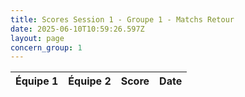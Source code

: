 ```yaml
---
title: Scores Session 1 - Groupe 1 - Matchs Retour
date: 2025-06-10T10:59:26.597Z
layout: page
concern_group: 1
---
```




| Équipe 1 | Équipe 2 | Score | Date |
|----------|----------|-------|------|

